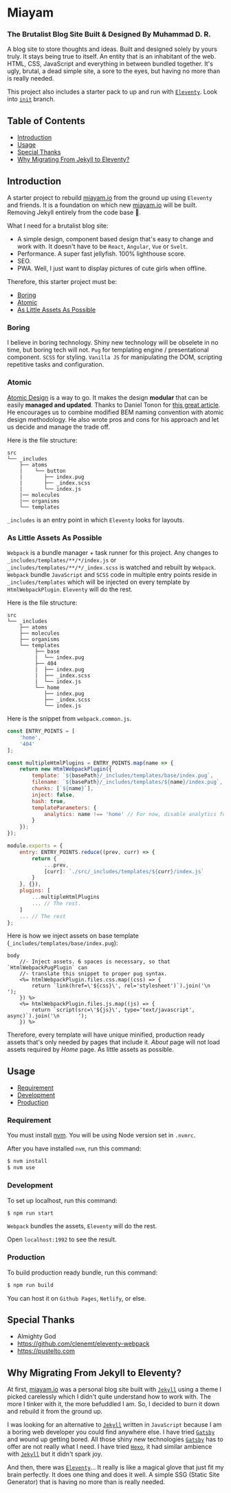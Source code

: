 # Miayam
### The Brutalist Blog Site Built & Designed By Muhammad D. R.

A blog site to store thoughts and ideas. Built and designed solely by yours
truly. It stays being true to itself. An entity that is an inhabitant of the
web. HTML, CSS, JavaScript and everything in between bundled together. It's
ugly, brutal, a dead simple site, a sore to the eyes, but having no more than
is really needed.

This project also includes a starter pack to up and run with
[`Eleventy`](https://www.11ty.dev/). Look into
[`init`](https://github.com/miayam/miayam/tree/init) branch.

## Table of Contents
- [Introduction](#introduction)
- [Usage](#usage)
- [Special Thanks](#special-thanks)
- [Why Migrating From Jekyll to Eleventy?](#why-migrating-from-jekyll-to-eleventy)

## Introduction

A starter project to rebuild [miayam.io](https://miayam.io) from the
ground up using `Eleventy` and friends. It is a foundation on which
new [miayam.io](https://miayam.io) will be built. Removing Jekyll
entirely from the code base :shit:.

What I need for a brutalist blog site:
- A simple design, component based design that's easy to change and work with.
It doesn't have to be `React`, `Angular`, `Vue` or `Svelt`.
- Performance. A super fast jellyfish. 100% lighthouse score.
- SEO.
- PWA. Well, I just want to display pictures of cute girls when offline.

Therefore, this starter project must be:
- [Boring](#boring)
- [Atomic](#atomic)
- [As Little Assets As Possible](#as-little-assets-as-possible)

### Boring
I believe in boring technology. Shiny new technology will be obselete in no
time, but boring tech will not. `Pug` for templating engine / presentational component.
`SCSS` for styling. `Vanilla JS` for manipulating the DOM, scripting repetitive tasks
and configuration.

### Atomic
[Atomic Design](https://bradfrost.com/blog/post/atomic-web-design/) is a way to go.
It makes the design **modular** that can be easily **managed and updated**. Thanks to
Daniel Tonon for
[this great article](https://css-tricks.com/abem-useful-adaptation-bem/).
He encourages us to combine modified BEM naming convention with atomic design
methodology. He also wrote pros and cons for his approach and let us decide
and manage the trade off.

Here is the file structure:

```
src
└── _includes
    ├── atoms
    |    └── button
    |       ├── index.pug
    |       ├── _index.scss
    |       └── index.js
    |── molecules
    |── organisms
    └── templates
```

`_includes` is an entry point in which `Eleventy` looks for layouts.

### As Little Assets As Possible
`Webpack` is a bundle manager + task runner for this project.
Any changes to `_includes/templates/**/*/index.js` or `_includes/templates/**/*/_index.scss` is
watched and rebuilt by `Webpack`. `Webpack` bundle `JavaScript` and `SCSS` code in multiple entry points
reside in `_includes/templates` which will be injected on every template by `HtmlWebpackPlugin`.
`Eleventy` will do the rest.

Here is the file structure:
```
src
└── _includes
    ├── atoms
    ├── molecules
    ├── organisms
    └── templates
         ├── base
         |  └── index.pug
         ├── 404
         |  ├── index.pug
         |  ├── _index.scss
         |  └── index.js
         └── home
            ├── index.pug
            ├── _index.scss
            └── index.js
```

Here is the snippet from `webpack.common.js`.
```js
const ENTRY_POINTS = [
    'home',
    '404'
];

const multipleHtmlPlugins = ENTRY_POINTS.map(name => {
    return new HtmlWebpackPlugin({
        template: `${basePath}/_includes/templates/base/index.pug`,
        filename: `${basePath}/_includes/templates/${name}/index.pug`,
        chunks: [`${name}`],
        inject: false,
        hash: true,
        templateParameters: {
            analytics: name !== 'home' // For now, disable analytics for starter project landing page
        }
    });
});

module.exports = {
    entry: ENTRY_POINTS.reduce((prev, curr) => {
        return {
            ...prev,
            [curr]: `./src/_includes/templates/${curr}/index.js`
        }
    }, {}),
    plugins: [
        ...multipleHtmlPlugins
        ... // The rest.
    ]
    ... // The rest
};
```

Here is how we inject assets on base template (`_includes/templates/base/index.pug`):
```pug
body
    //- Inject assets. 6 spaces is necessary, so that `HtmlWebpackPugPlugin` can
    //- translate this snippet to proper pug syntax.
    <%= htmlWebpackPlugin.files.css.map((css) => {
        return `link(href=\'${css}\', rel='stylesheet')`).join('\n      ');
    }) %>
    <%= htmlWebpackPlugin.files.js.map((js) => {
        return `script(src=\'${js}\', type='text/javascript', async)`).join('\n      ');
    }) %>
```

Therefore, every template will have unique minified, production ready assets that's only
needed by pages that include it. *About* page will not load assets required by *Home* page.
As little assets as possible.

## Usage
- [Requirement](#requirement)
- [Development](#development)
- [Production](#production)

### Requirement
You must install [nvm](https://github.com/nvm-sh/nvm). You will be using Node version set in `.nvmrc`.

After you have installed `nvm`, run this command:
```sh
$ nvm install
$ nvm use
```

### Development
To set up localhost, run this command:

```sh
$ npm run start
```

`Webpack` bundles the assets, `Eleventy` will do the rest.

Open `localhost:1992` to see the result.


### Production
To build production ready bundle, run this command:

```sh
$ npm run build
```

You can host it on `Github Pages`, `Netlify`, or else.

## Special Thanks
- Almighty God
- https://github.com/clenemt/eleventy-webpack
- https://pustelto.com


## Why Migrating From Jekyll to Eleventy?

At first, [miayam.io](https://miayam.io) was a personal blog site built with
[`Jekyll`](https://jekyllrb.com/) using a theme I picked carelessly
which I didn't quite understand how to work with. The more I tinker with it, the more befuddled I am.
So, I decided to burn it down and rebuild it from the ground up.

I was looking for an alternative to [`Jekyll`](https://jekyllrb.com/) written in `JavaScript`
because I am a boring web developer you could find anywhere else. I have tried
[`Gatsby`](https://www.gatsbyjs.com/) and wound up getting bored. All those shiny new
technologies [`Gatsby`](https://www.gatsbyjs.com/) has to offer are not really what I need.
I have tried [`Hexo`](https://hexo.io/), it had similar ambience with
[`Jekyll`](https://jekyllrb.com/) but it didn't spark joy.

And then, there was [`Eleventy`](https://www.11ty.dev/)... It really is like a magical glove that
just fit my brain perfectly. It does one thing and does it well. A simple SSG (Static Site Generator)
that is having no more than is really needed.
